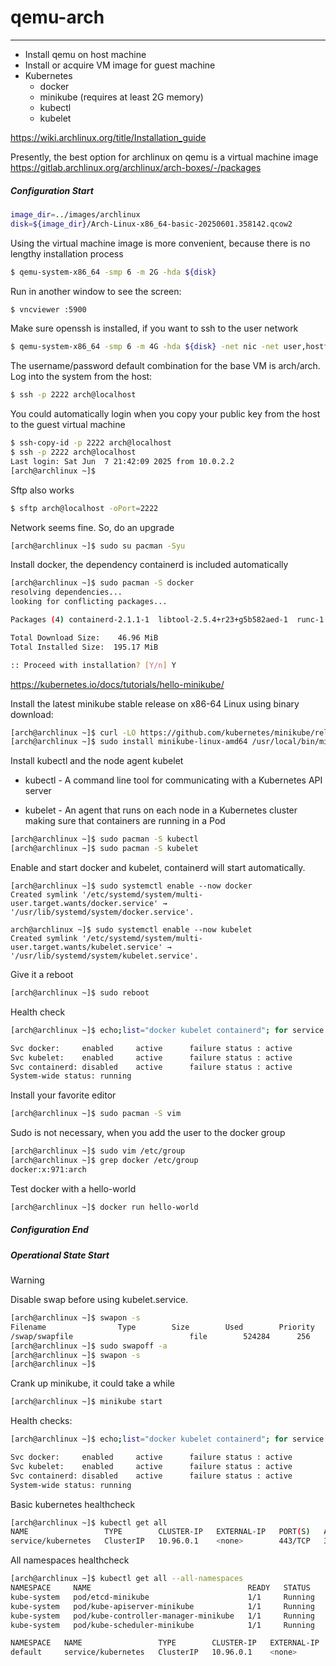 # qemu-arch

---

- Install qemu on host machine
- Install or acquire VM image for guest machine
- Kubernetes
    - docker
    - minikube (requires at least 2G memory)
    - kubectl
    - kubelet



https://wiki.archlinux.org/title/Installation_guide

Presently, the best option for archlinux on qemu is a virtual machine image https://gitlab.archlinux.org/archlinux/arch-boxes/-/packages


##### Configuration Start

```bash
image_dir=../images/archlinux
disk=${image_dir}/Arch-Linux-x86_64-basic-20250601.358142.qcow2
```

Using the virtual machine image is more convenient, because there is no lengthy installation process
```bash
$ qemu-system-x86_64 -smp 6 -m 2G -hda ${disk}
```
Run in another window to see the screen:
```bash
$ vncviewer :5900
```
Make sure openssh is installed, if you want to ssh to the user network
```bash
$ qemu-system-x86_64 -smp 6 -m 4G -hda ${disk} -net nic -net user,hostfwd=tcp::2222-:22
```
The username/password default  combination for the base VM is arch/arch. Log into the system from the host:

```bash
$ ssh -p 2222 arch@localhost
```
You could automatically login when you copy your public key from the host to the guest virtual machine
```bash
$ ssh-copy-id -p 2222 arch@localhost
$ ssh -p 2222 arch@localhost
Last login: Sat Jun  7 21:42:09 2025 from 10.0.2.2
[arch@archlinux ~]$ 

```
Sftp also works

```bash
$ sftp arch@localhost -oPort=2222
```

Network seems fine. So, do an upgrade

```bash
[arch@archlinux ~]$ sudo su pacman -Syu
```


Install docker, the dependency  containerd is included automatically

```bash
[arch@archlinux ~]$ sudo pacman -S docker
resolving dependencies...
looking for conflicting packages...

Packages (4) containerd-2.1.1-1  libtool-2.5.4+r23+g5b582aed-1  runc-1.3.0-1  docker-1:28.2.0-1

Total Download Size:    46.96 MiB
Total Installed Size:  195.17 MiB

:: Proceed with installation? [Y/n] Y
```
https://kubernetes.io/docs/tutorials/hello-minikube/

Install the latest minikube stable release on x86-64 Linux using binary download:
```bash
[arch@archlinux ~]$ curl -LO https://github.com/kubernetes/minikube/releases/latest/download/minikube-linux-amd64
[arch@archlinux ~]$ sudo install minikube-linux-amd64 /usr/local/bin/minikube && rm minikube-linux-amd64
```

Install kubectl and the node agent kubelet

- kubectl - A command line tool for communicating with a Kubernetes API server

- kubelet - An agent that runs on each node in a Kubernetes cluster making sure that containers are running in a Pod


```bash
[arch@archlinux ~]$ sudo pacman -S kubectl
[arch@archlinux ~]$ sudo pacman -S kubelet
```


Enable and start docker and kubelet, containerd will start automatically.
```
[arch@archlinux ~]$ sudo systemctl enable --now docker
Created symlink '/etc/systemd/system/multi-user.target.wants/docker.service' → '/usr/lib/systemd/system/docker.service'.

arch@archlinux ~]$ sudo systemctl enable --now kubelet
Created symlink '/etc/systemd/system/multi-user.target.wants/kubelet.service' → '/usr/lib/systemd/system/kubelet.service'.
```

Give it a reboot
```bash
[arch@archlinux ~]$ sudo reboot
```
Health check
```bash
[arch@archlinux ~]$ echo;list="docker kubelet containerd"; for service in ${list}; do echo -en Svc ${service}:"\t"; echo -en $(systemctl is-enabled ${service})' \t'$(systemctl is-active ${service})'  \t'failure status : $(systemctl is-failed ${service});echo;done; echo System-wide status: $(systemctl  is-system-running)

Svc docker: 	enabled 	active  	failure status : active
Svc kubelet:	enabled 	active  	failure status : active
Svc containerd:	disabled 	active  	failure status : active
System-wide status: running
```


Install your favorite editor

```bash
[arch@archlinux ~]$ sudo pacman -S vim
```
Sudo is not necessary, when you add the user to the docker group
```bash
[arch@archlinux ~]$ sudo vim /etc/group
[arch@archlinux ~]$ grep docker /etc/group
docker:x:971:arch
```


Test docker with a hello-world

```bash
[arch@archlinux ~]$ docker run hello-world
```
##### Configuration End

##### Operational State Start

> [!WARNING]
Disable swap before using kubelet.service.

```bash
[arch@archlinux ~]$ swapon -s
Filename				Type		Size		Used		Priority
/swap/swapfile                          file		524284		256		-2
[arch@archlinux ~]$ sudo swapoff -a
[arch@archlinux ~]$ swapon -s
[arch@archlinux ~]$ 
```


Crank up minikube, it could take a while
```bash
[arch@archlinux ~]$ minikube start
```
Health checks:

```bash
[arch@archlinux ~]$ echo;list="docker kubelet containerd"; for service in ${list}; do echo -en Svc ${service}:"\t"; echo -en $(systemctl is-enabled ${service})' \t'$(systemctl is-active ${service})'  \t'failure status : $(systemctl is-failed ${service});echo;done; echo System-wide status: $(systemctl  is-system-running)

Svc docker: 	enabled 	active  	failure status : active
Svc kubelet:	enabled 	active  	failure status : active
Svc containerd:	disabled 	active  	failure status : active
System-wide status: running
```


Basic kubernetes healthcheck
```bash
[arch@archlinux ~]$ kubectl get all
NAME                 TYPE        CLUSTER-IP   EXTERNAL-IP   PORT(S)   AGE
service/kubernetes   ClusterIP   10.96.0.1    <none>        443/TCP   3m20s
```


All namespaces healthcheck
```bash
[arch@archlinux ~]$ kubectl get all --all-namespaces
NAMESPACE     NAME                                   READY   STATUS    RESTARTS        AGE
kube-system   pod/etcd-minikube                      1/1     Running   2 (10m ago)     103m
kube-system   pod/kube-apiserver-minikube            1/1     Running   5 (10m ago)     103m
kube-system   pod/kube-controller-manager-minikube   1/1     Running   9 (5m18s ago)   103m
kube-system   pod/kube-scheduler-minikube            1/1     Running   2 (10m ago)     103m

NAMESPACE   NAME                 TYPE        CLUSTER-IP   EXTERNAL-IP   PORT(S)   AGE
default     service/kubernetes   ClusterIP   10.96.0.1    <none>        443/TCP   62m
```



